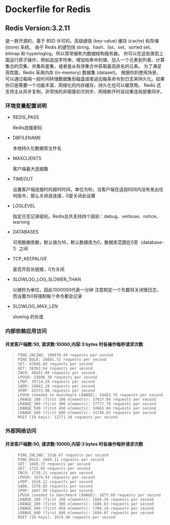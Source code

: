 # Dockerfile for Redis

## Redis Version:3.2.11 
是一款开源的，基于 BSD 许可的，高级键值 (key-value) 缓存 (cache) 和存储 (store) 系统。
由于 Redis 的键包括 string、hash、list、set、sorted set、bitmap 和 hyperloglog，所以常常被称为数据结构服务器。
你可以在这些类型上面运行原子操作，例如追加字符串、增加哈希中的值、加入一个元素到列表、计算集合的交集、并集和差集，或者是从有序集合中获取最高排名的元素。
为了满足高性能，Redis 采用内存 (in-memory) 数据集 (dataset)。
根据你的使用场景，可以通过每隔一段时间转储数据集到磁盘或者追加每条命令到日志来持久化。如果你只是需要一个功能丰富、网络化的内存缓存，持久化也可以被禁用。
Redis 还支持主从异步复制，非常快的非阻塞初次同步、网络断开时自动重连局部重同步。


### 环境变量配置说明

* REDIS_PASS

  Redis连接密码

* DBFILENAME    

  本地持久化数据库文件名

* MAXCLIENTS

  客户端最大连接数

* TIMEOUT    

  设置客户端连接时的超时时间，单位为秒。当客户端在这段时间内没有发出任何指令，那么关闭该连接，0是关闭此设置

* LOGLEVEL

  指定日志记录级别。Redis总共支持四个级别：debug、verbose、notice、warning

* DATABASES

  可用数据库数，默认值为16，默认数据库为0，数据库范围在0至（database-1）之间

* TCP_KEEPALIVE

  是否开启长链接，0为关闭

* SLOWLOG_LOG_SLOWER_THAN

  以微秒为单位，因此1000000代表一分钟 注意制定一个负数将关闭慢日志，而设置为0将强制每个命令都会记录

* SLOWLOG_MAX_LEN

  slowlog 的长度

  

### 内部依赖应用访问 

#### 并发客户端数:50, 请求数:10000,内容:3 bytes 时各操作每秒请求次数 

> ```
> PING_INLINE: 196078.44 requests per second
> PING_BULK: 26881.72 requests per second
> SET: 47846.89 requests per second
> GET: 36363.64 requests per second
> INCR: 49261.09 requests per second
> LPUSH: 33898.30 requests per second
> LPOP: 35714.29 requests per second
> SADD: 35842.29 requests per second
> SPOP: 42372.88 requests per second
> LPUSH (needed to benchmark LRANGE): 34482.76 requests per second
> LRANGE_100 (first 100 elements): 37037.04 requests per second
> LRANGE_300 (first 300 elements): 27777.78 requests per second
> LRANGE_500 (first 450 elements): 34965.04 requests per second
> LRANGE_600 (first 600 elements): 31746.03 requests per second
> MSET (10 keys): 12771.39 requests per second
> ```

### 外部网络访问

#### 并发客户端数:50, 请求数:10000,内容:3 bytes 时各操作每秒请求次数

> ```
> PING_INLINE: 1516.07 requests per second
> PING_BULK: 1604.11 requests per second
> SET: 1669.73 requests per second
> GET: 1725.03 requests per second
> INCR: 1718.21 requests per second
> LPUSH: 1679.54 requests per second
> LPOP: 1618.12 requests per second
> SADD: 1578.03 requests per second
> SPOP: 1647.99 requests per second
> LPUSH (needed to benchmark LRANGE): 1675.60 requests per second
> LRANGE_100 (first 100 elements): 1686.34 requests per second
> LRANGE_300 (first 300 elements): 1686.63 requests per second
> LRANGE_500 (first 450 elements): 1706.19 requests per second
> LRANGE_600 (first 600 elements): 1684.07 requests per second
> MSET (10 keys): 1674.48 requests per second
> 
